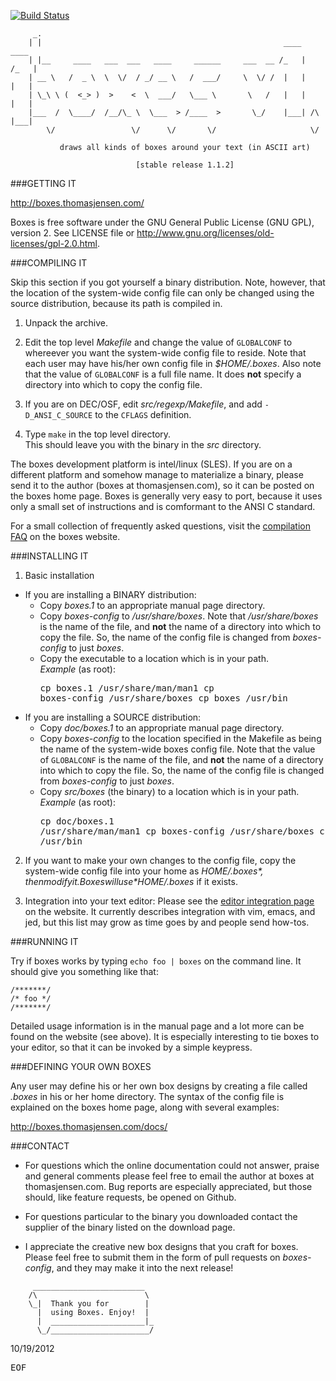 [![Build Status](https://travis-ci.org/ascii-boxes/boxes.svg?branch=master)](https://travis-ci.org/ascii-boxes/boxes)


```
     _.
    | |                                                      ____     ____ 
    | |__     ____   ___  ___   ____     ______     ___  __ /_   |   /_   |
    | __ \   /  _ \  \  \/  / _/ __ \   /  ___/     \  \/ /  |   |    |   |
    | \_\ \ (  <_> )  >    <  \  ___/   \___ \       \   /   |   |    |   |
    |___  /  \____/  /__/\_ \  \___  > /____  >       \_/    |___| /\ |___|
        \/                 \/      \/       \/                     \/

           draws all kinds of boxes around your text (in ASCII art)

                            [stable release 1.1.2]
```


###GETTING IT

http://boxes.thomasjensen.com/

Boxes is free software under the GNU General Public License (GNU GPL),
version 2. See LICENSE file or
http://www.gnu.org/licenses/old-licenses/gpl-2.0.html.


###COMPILING IT

Skip this section if you got yourself a binary distribution. Note,
however, that the location of the system-wide config file can only be
changed using the source distribution, because its path is compiled in.

1. Unpack the archive.
2. Edit the top level *Makefile* and change the value of `GLOBALCONF` to
   whereever you want the system-wide config file to reside. Note that
   each user may have his/her own config file in *$HOME/.boxes*.
   Also note that the value of `GLOBALCONF` is a full file name. It does
   **not** specify a directory into which to copy the config file.

3. If you are on DEC/OSF, edit *src/regexp/Makefile*, and add
   `-D_ANSI_C_SOURCE` to the `CFLAGS` definition.

4. Type `make` in the top level directory.<br/>
   This should leave you with the binary in the *src* directory.

The boxes development platform is intel/linux (SLES). If you are on a
different platform and somehow manage to materialize a binary, please
send it to the author (boxes at thomasjensen.com), so it can be posted on
the boxes home page. Boxes is generally very easy to port, because it
uses only a small set of instructions and is comformant to the ANSI C
standard.

For a small collection of frequently asked questions, visit the
[compilation FAQ](https://github.com/ascii-boxes/boxes/wiki/FAQ#q-5-compilation)
on the boxes website.


###INSTALLING IT

1. Basic installation
  - If you are installing a BINARY distribution:
    - Copy *boxes.1* to an appropriate manual page directory.
    - Copy *boxes-config* to */usr/share/boxes*.
      Note that */usr/share/boxes* is the name of the file,
      and **not** the name of a directory into which to copy the file.
      So, the name of the config file is changed from *boxes-config*
      to just *boxes*.
    - Copy the executable to a location which is in your path.<br/>
      *Example* (as root):<pre>cp boxes.1 /usr/share/man/man1
       cp boxes-config /usr/share/boxes
       cp boxes /usr/bin</pre>
  - If you are installing a SOURCE distribution:
    - Copy *doc/boxes.1* to an appropriate manual page directory.
    - Copy *boxes-config* to the location specified in the Makefile
      as being the name of the system-wide boxes config file.
      Note that the value of `GLOBALCONF` is the name of the file,
      and **not** the name of a directory into which to copy the file.
      So, the name of the config file is changed from *boxes-config*
      to just *boxes*.
    - Copy *src/boxes* (the binary) to a location which is in your path.<br/>
      *Example* (as root):<pre>cp doc/boxes.1 /usr/share/man/man1
       cp boxes-config /usr/share/boxes
       cp src/boxes /usr/bin</pre>
2. If you want to make your own changes to the config file, copy the
   system-wide config file into your home as *$HOME/.boxes*, then modify
   it. Boxes will use *$HOME/.boxes* if it exists.

3. Integration into your text editor: Please see the
   [editor integration page](http://boxes.thomasjensen.com/docs/install.html)
   on the website.
   It currently describes integration with vim, emacs, and jed, but
   this list may grow as time goes by and people send how-tos.


###RUNNING IT

Try if boxes works by typing `echo foo | boxes` on the command line.
It should give you something like that:

    /*******/
    /* foo */
    /*******/

Detailed usage information is in the manual page and a lot more can be
found on the website (see above). It is especially interesting to tie
boxes to your editor, so that it can be invoked by a simple keypress.


###DEFINING YOUR OWN BOXES

Any user may define his or her own box designs by creating a file called
*.boxes* in his or her home directory. The syntax of the config file is
explained on the boxes home page, along with several examples:

http://boxes.thomasjensen.com/docs/


###CONTACT

- For questions which the online documentation could not answer,
  praise and general comments please feel free to email the author at
  boxes at thomasjensen.com. Bug reports are especially appreciated,
  but those should, like feature requests, be opened on Github.

- For questions particular to the binary you downloaded contact the
  supplier of the binary listed on the download page.

- I appreciate the creative new box designs that you craft for boxes.
  Please feel free to submit them in the form of pull requests on
  *boxes-config*, and they may make it into the next release!

```
     _________________________
    /\                        \
    \_|  Thank you for        |
      |  using Boxes. Enjoy!  |
      |  _____________________|_
      \_/______________________/
```
10/19/2012

<tt>EOF</tt>
